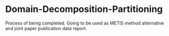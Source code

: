 # Domain-Decomposition-Partitioning

Process of being completed. Going to be used as METIS method alternative and joint paper publication data report.
